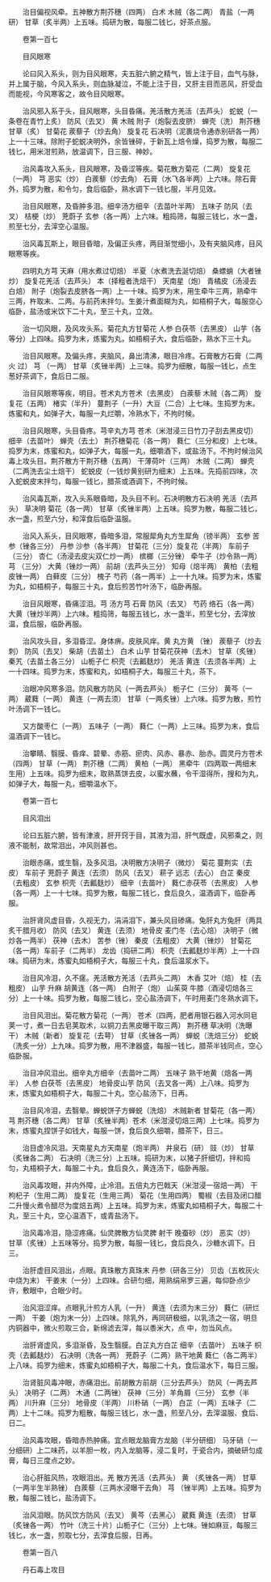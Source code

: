 <!-- { "loadSidebar": true } -->
　　治目偏视风牵。五神散方荆芥穗（四两） 白术 木贼（各二两） 青盐（一两研） 甘草（炙半两）上五味。捣研为散，每服二钱匕，好茶点服。

　　卷第一百七

　　目风眼寒

　　论曰风入系头，则为目风眼寒，夫五脏六腑之精气，皆上注于目，血气与脉，并上属于脑，今风入系头，则血脉凝泣，不能上注于目，又肝主目而恶风，肝受血而能视，今风寒客之，故令目风眼寒。

　　治风邪入系于头，目风眼寒，头目昏痛。羌活散方羌活（去芦头） 蛇蜕（一条卷在青竹上炙） 防风（去叉） 黄 木贼 附子（炮裂去皮脐） 蝉壳（洗） 荆芥穗 甘草（炙） 甘菊花 蒺藜子（炒去角） 旋复花 石决明（泥裹烧令通赤别研各一两）上一十三味。除附子蛇蜕决明外，余皆锉碎，于新瓦上焙令燥，捣罗为散，每服二钱匕，用米泔煎熟，放温调下，日三服、神妙。

　　治风毒攻入系头，目风眼寒，及昏涩等疾。菊花散方菊花（二两） 旋复花（一两） 芎 恶实（炒） 白蒺藜（炒去角） 石膏（水飞各半两）上六味。除石膏外，捣罗为散，和令匀，食后临卧，熟水调下一钱匕服，半月见效。

　　治目风眼寒，及昏肿多泪。细辛汤方细辛（去苗叶半两） 五味子 防风（去叉） 桔梗（炒） 茺蔚子 玄参（各一两）上六味。粗捣筛，每服三钱匕，水一盏，煎至七分，去滓空心温服。

　　治风毒瓦斯上，眼目昏暗，及偏正头疼，两目渐觉细小，及有夹脑风疼，目风眼寒等疾。

　　四明丸方芎 天麻（用水煮过切焙） 半夏（水煮洗去涎切焙） 桑螵蛸（大者锉炒） 旋复花羌活（去芦头） 本（择粗者洗焙干） 天南星（炮） 青橘皮（汤浸去白焙） 附子（炮裂去皮脐各一两）上一十味。捣罗为末，用生牵牛三两，熟牵牛三两，杵取末、二两。与前药末拌匀。生姜汁煮面糊为丸，如梧桐子大，每服空心临卧，盐汤或米饮下二十丸，至三十丸，立效。

　　治一切风眼，及风攻头系。菊花丸方甘菊花 人参 白茯苓（去黑皮） 山芋（各等分）上四味。捣罗为末，炼蜜为丸，如梧桐子大，食后临卧，熟水下三十丸。

　　治目风眼寒。及偏头疼，夹脑风，鼻出清沸，眼目冷疼。石膏散方石膏（二两火 过） 芎 （一两） 甘草（炙锉半两）上三味。捣罗为细散，每服一钱匕，点生葱好茶调下，食后日二服。

　　治目风眼寒等疾，明目。苍术丸方苍术（去黑皮） 白蒺藜 木贼（各二两） 旋复花（五两） 楮实（半升） 蔓荆子（一升）大豆（二合）上七味。生捣罗为末。炼蜜和丸，如弹子大，每服一丸烂嚼，冷熟水下，不拘时候。

　　治目风眼寒，头目昏疼。芎辛丸方芎 苍术（米泔浸三日竹刀子刮去黑皮切） 细辛（去苗叶） 蝉壳（去土） 荆芥穗菊花（各一两） 蕤仁（三分和皮）上七味。捣罗为末，炼蜜和丸，如弹子大，每服一丸，细嚼酒下，或盐汤下。不拘时候治风毒上攻头目。荆芥散方干荆芥穗（五两） 干薄荷叶（三两） 木贼（二两） 蝉壳（二两洗去尘土焙干） 蛇蜕皮（一钱炒黄别研为细末）上五味。先捣前四味，次入蛇蜕皮末拌匀，每服一钱匕，腊茶或酒调下，不拘时候。

　　治风毒瓦斯，攻入头系眼昏暗，及头目不利。石决明散方石决明 羌活（去芦头） 草决明 菊花（各一两） 甘草（炙锉半两）上五味。捣罗为散，每服二钱匕，水一盏，煎至六分，和滓食后临卧温服。

　　治风入系头，目风眼寒，昏暗多泪，常服犀角丸方生犀角（镑半两） 玄参 苦参（锉各三分） 丹参 沙参（各半两） 甘菊花（三分）旋复花（半两） 车前子（三分） 杏仁（汤浸去皮尖双仁炒一两） 槟榔（三分锉） 牵牛子（炒令熟一两） 芎 （三分） 大黄（锉炒一两） 前胡（去芦头三分） 知母（焙半两） 黄柏（去粗皮锉一两） 白藓皮（三分） 槐子 芍药（各一两半）上一十九味。捣罗为末，炼蜜为丸，如梧桐子，每服三十丸，食后煎苦竹叶汤下，临卧再服。

　　治目风眼寒，昏痛涩泪。芎 汤方芎 石膏 防风（去叉） 芍药 络石（各一两） 大黄（锉炒半两）上六味。粗捣筛，每服五钱匕，水一盏半，煎至七分，去滓放温，食后服，临卧再服。

　　治风攻头目，多泪昏涩。身体痹。皮肤风痒。黄 丸方黄 （锉） 蒺藜子（炒去刺） 防风（去叉） 柴胡（去苗土） 白术 山芋 甘菊花茯神（去木） 甘草（炙锉） 秦艽（去苗土各三分） 山栀子仁 枳壳（去瓤麸炒） 羌活 黄连（去须各半两）上一十四味。捣罗为末，炼蜜和丸，如梧桐子大，每服三十丸，茶下。

　　治眼冲风寒多泪。防风散方防风（一两去芦头） 栀子仁（三分） 黄芩（一两） 葳蕤（一两） 黄连（一两去须） 甘草（一两炙锉）上六味。捣罗为散，煎竹叶汤调下一钱匕。

　　又方酸枣仁（一两） 五味子（一两） 蕤仁（一两）上三味。捣罗为末，食后温酒调下一钱匕。

　　治攀睛、翳膜、昏痒、碧晕、赤筋、瘀肉、风赤、暴赤、胎赤。圆灵丹方苍术（四两） 甘草（一两） 荆芥穗（二两） 黄柏（一两） 黑牵牛（四两取一两细末生用）上五味。捣罗为细末，取熟蒸饼去皮，以蜜水蘸，令干湿得所，搜和为丸，如弹子大，每服一丸，细嚼温水下。

　　卷第一百七

　　目风泪出

　　论曰五脏六腑，皆有津液，肝开窍于目，其液为泪，肝气既虚，风邪乘之，则液不能制，故常泪出，冲风则甚也。

　　治眼赤痛，或生翳，及多风泪。决明散方决明子（微炒） 菊花 蔓荆实（去皮） 车前子 茺蔚子 黄连（去须） 防风（去叉） 菥子 远志（去心） 白芷 秦皮（去粗皮） 玄参 枳壳（去瓤麸炒） 细辛（去苗叶） 蕤仁赤茯苓（去黑皮） 人参（各一两）上一十七味。捣罗为散，每服二钱匕，食后良久，温酒调下，临卧再服。

　　治肝肾风虚目昏，久视无力，涓涓泪下，兼头风目碜痛。兔肝丸方兔肝（两具炙干腊月收） 防风（去叉） 黄连（去须） 地骨皮 麦门冬（去心焙） 决明子（微炒各一两半） 茯神（去木） 苦参（锉） 秦皮（去粗皮） 大黄（锉炒） 甘菊花（各一两）车前子（二两半） 龙齿（捣研二两） 枳壳（去瓤麸炒半两）上一十四味。捣研为末，炼蜜丸如梧桐子大，每服三十丸，食后温浆水下。

　　治目风冷泪，久不瘥。羌活散方羌活（去芦头二两） 木香 艾叶（焙） 桂（去粗皮） 山芋 升麻 胡黄连（各一两） 白附子（炮） 山茱萸 牛膝（酒浸切焙各三分）上一十味。捣罗为散，每服二钱匕，空心盐汤调下，午时用麦门冬熟水调下。

　　治目风泪出。菊花散方菊花（一两） 苍术（四两，肥者用银石器入河水同皂荚一寸，煮一日去皂荚取术，以铜刀去黑皮曝干取三两） 荆芥穗 草决明（洗曝干） 木贼（新者） 旋复花（去萼） 甘草（炙锉各一两） 蝉蜕（洗焙三分） 蛇蜕（洗炙一分）上九味。捣罗为散，用不津器盛，每服一钱匕，腊茶半钱同点，空心临卧服。

　　治目冲风泪出。细辛丸方细辛（去苗叶二两） 五味子 熟干地黄（焙各一两半） 人参 白茯苓（去黑皮） 地骨皮山芋 防风（去叉各一两）上八味。捣罗为末，炼蜜丸如梧桐子大，每服二十丸，空心盐汤下，日再。

　　治目风冷泪，去翳晕。蝉蜕饼子方蝉蜕（洗焙） 木贼新者 甘菊花（各一两） 芎 荆芥穗（各二两） 甘草（炙锉半两）苍术（米泔浸切焙三两）上七味。捣罗为末，炼蜜丸捏饼子如钱大，每服一饼，食后良久细嚼，腊茶下，日三。

　　治目虚冷风泪。天南星丸方天南星（炮半两） 井泉石（研） 豉（炒） 甘草（炙锉各二两） 石决明（洗三分）上五味。捣研为末，以猪子肝细切，拌和捣匀，丸梧桐子大，每服二十丸，食后良久，黄连汤下，临卧再服。

　　治风毒攻眼，并内外障，止冷泪。五倍丸方巴戟天（米泔浸一宿焙一两） 干枸杞子（生用二两） 旋复花（生用三两） 菊花（生用四两） 蜀椒（去目及闭口醋二升慢火煮令醋尽为度焙五两）上五味。捣罗为末，炼蜜丸如梧桐子大，每服二十丸，至三十丸，空心温酒下，或青盐汤下。

　　治风毒冷泪，隐涩疼痛。仙灵脾散方仙灵脾 射干 晚蚕砂（炒） 恶实（炒） 甘草（炙锉）上五味等分。捣罗为散，每服一钱匕，食后良久，沙糖水调下。日三。

　　治肝虚目风泪出，点眼。真珠散方真珠末 丹参（研各三分） 贝齿（五枚灰火中烧为末） 干姜末（一分）上四味。合研匀细，用熟绢帛罗三遍，每仰卧点少许，敷眼中，合眼少时。

　　治风泪涩痒。点眼乳汁煎方人乳（一升） 黄连（去须为末三分） 蕤仁（研烂一两） 干姜（炮为末一分）上四味。除乳外，再同研极细，以乳渍之一宿，明旦内铜器中，微火煎取三合，新绵滤去滓，每以黍米大，点 中，勿当风点。

　　治肝肾虚风，多泪渐昏，及生翳膜。白芷丸方白芷 细辛（去苗叶） 五味子 枳壳（去瓤麸炒） 石决明（洗各一两） 茺蔚子（二两）熟干地黄 蕤仁（各二两半）上八味。捣罗为细末，炼蜜丸如梧桐子大，每服二十丸，食后温水下，每日三服。

　　治肾脏风毒冲眼，赤痛泪出。前胡散方前胡（三分去芦头） 防风（一两去芦头） 决明子（二两） 木通（二两锉） 茯神（三分）羊角屑（三分） 玄参（半两） 川升麻（三分） 地骨皮（半两） 川朴硝（一两） 白芷（一两）五味子（二两）上十二味。捣罗为粗散，每服三钱匕，水一盏，煎至八分，去滓温服、食后、日二。

　　治风毒攻眼，昏暗赤热肿痛。宜点眼龙脑膏方龙脑（半分研细） 马牙硝（一分细研）上二味药，以羊胆一枚，内入龙脑等，浸二复时，于瓷合内，摘破研匀成膏，每日三度点之妙。

　　治心肝脏风热，攻眼泪出。羌 散方羌活（去芦头） 黄 （炙锉各一两） 甘草（一两半生半熟锉） 白蒺藜（三两水浸曝干去角） 芎 （锉半两）上五味。捣罗为散，每服二钱匕，盐汤调下。

　　治风泪眼。防风饮方防风（去叉） 黄芩（去黑心） 葳蕤 黄连（去须） 甘草（炙锉各一两） 竹叶（洗三十片）山栀子仁（三分）上七味。锉如麻豆，每服三钱匕，水一盏，煎取七分，去滓食后服，日再。

　　卷第一百八

　　丹石毒上攻目

